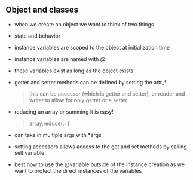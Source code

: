 ## Object and classes

- when we create an object we want to think of two things
- state and behavior
- instance variables are scoped to the object at initialization time
- instance variables are named with @
- these variables exist as long as the object exists
- getter and setter methods can be defined by setting the attr\_\*

  > this can be accessor (which is getter and setter), or reader and writer to allow for only getter or a setter

- reducing an array or summing it is easy!

  > array.reduce(:+)

- can take in multiple args with \*args
- setting accessors allows access to the get and set methods by calling self.variable
- best now to use the @variable outside of the instance creation as we want to protect the direct instances of the variables
